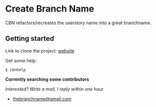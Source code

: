 # Create Branch Name
CBN refactors/recreates the userstory name into a great branchname.

## Getting started
[website]: https://github.com/TheVerux/Create-Branch-Name.git


Link to clone the project: [website]

Get some help:
```
$ cbnhelp
```

**Currently searching some contributors**

*Interested? Write a mail, I reply within one hour.*  

- thebranchname@gmail.com
